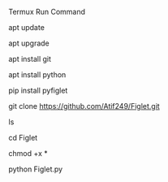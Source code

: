 Termux Run Command 

apt update

apt upgrade 

apt install git

apt install python

pip install pyfiglet

git clone https://github.com/Atif249/Figlet.git

ls

cd Figlet

chmod +x *

python Figlet.py
